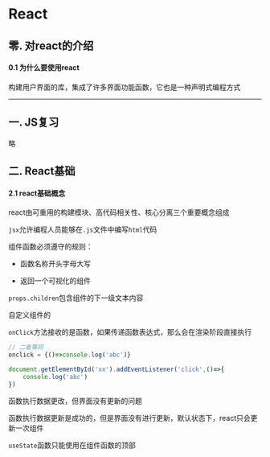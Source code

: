 # React

## 零. 对react的介绍

#### 0.1 为什么要使用react

构建用户界面的库，集成了许多界面功能函数，它也是一种声明式编程方式

---

## 一.  JS复习

略

## 二. React基础

#### 2.1 react基础概念

react由可重用的构建模块、高代码相关性、核心分离三个重要概念组成

`jsx`允许编程人员能够在`.js`文件中编写`html`代码  

组件函数必须遵守的规则：

- 函数名称开头字母大写

- 返回一个可视化的组件

`props.children`包含组件的下一级文本内容

自定义组件的

`onClick`方法接收的是函数，如果传递函数表达式，那么会在渲染阶段直接执行

```jsx
// 二者等同
onclick = {()=>console.log('abc')}

document.getElementById('xx').addEventListener('click',()=>{
    console.log('abc')
})
```

函数执行数据更改，但界面没有更新的问题

函数执行数据更新是成功的，但是界面没有进行更新，默认状态下，react只会更新一次组件

`useState`函数只能使用在组件函数的顶部
